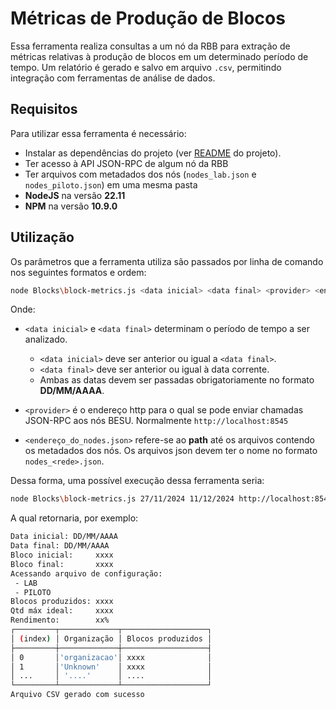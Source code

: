 # Métricas de Produção de Blocos

Essa ferramenta realiza consultas a um nó da RBB para extração de métricas relativas à produção de blocos em um determinado período de tempo. Um relatório é gerado e salvo em arquivo `.csv`, permitindo integração com ferramentas de análise de dados.

## Requisitos

Para utilizar essa ferramenta é necessário:

- Instalar as dependências do projeto (ver [README](../README.md) do projeto).
- Ter acesso à API JSON-RPC de algum nó da RBB
- Ter arquivos com metadados dos nós (`nodes_lab.json` e `nodes_piloto.json`) em uma mesma pasta
- **NodeJS** na versão **22.11**
- **NPM** na versão **10.9.0**

## Utilização

Os parâmetros que a ferramenta utiliza são passados por linha de comando nos seguintes formatos e ordem:

```bash
node Blocks\block-metrics.js <data inicial> <data final> <provider> <endereço_do_nodes.json>
```

Onde:

- `<data inicial>` e `<data final>` determinam o período de tempo a ser analizado.
  - `<data inicial>` deve ser anterior ou igual a `<data final>`.
  - `<data final>` deve ser anterior ou igual à data corrente.
  - Ambas as datas devem ser passadas obrigatoriamente no formato **DD/MM/AAAA**.

- `<provider>` é o endereço http para o qual se pode enviar chamadas JSON-RPC aos nós BESU. Normalmente `http://localhost:8545`

- `<endereço_do_nodes.json>` refere-se ao **path** até os arquivos contendo os metadados dos nós. Os arquivos json devem ter o nome no formato `nodes_<rede>.json`.

Dessa forma, uma possível execução dessa ferramenta seria:

```bash
node Blocks\block-metrics.js 27/11/2024 11/12/2024 http://localhost:8545 ../nodesFolder
```

A qual retornaria, por exemplo:

```bash
Data inicial: DD/MM/AAAA 
Data final: DD/MM/AAAA
Bloco inicial:     xxxx
Bloco final:       xxxx
Acessando arquivo de configuração:
 - LAB
 - PILOTO
Blocos produzidos: xxxx
Qtd máx ideal:     xxxx
Rendimento:        xx%
┌─────────┬─────────────┬───────────────────┐
│ (index) │ Organização │ Blocos produzidos │
├─────────┼─────────────┼───────────────────┤
│ 0       │'organizacao'│ xxxx              │
│ 1       │'Unknown'    │ xxxx              │
│ ...     │ '....'      │ ....              │
└─────────┴─────────────┴───────────────────┘
Arquivo CSV gerado com sucesso
```
